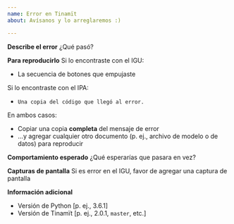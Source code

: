 ```yaml
---
name: Error en Tinamït
about: Avísanos y lo arreglaremos :)

---
```


**Describe el error**
¿Qué pasó?

**Para reproducirlo**
Si lo encontraste con el IGU:
* La secuencia de botones que empujaste

Si lo encontraste con el IPA:
* ```Una copia del código que llegó al error.```

En ambos casos:
* Copiar una copia **completa** del mensaje de error
* ...y agregar cualquier otro documento (p. ej., archivo de modelo o de datos) para reproducir 

**Comportamiento esperado**
¿Qué esperarías que pasara en vez?

**Capturas de pantalla**
Si es error en el IGU, favor de agregar una captura de pantalla

**Información adicional**
 - Versión de Python [p. ej., 3.6.1]
 - Versión de Tinamït [p. ej., 2.0.1, ``master``, etc.]
